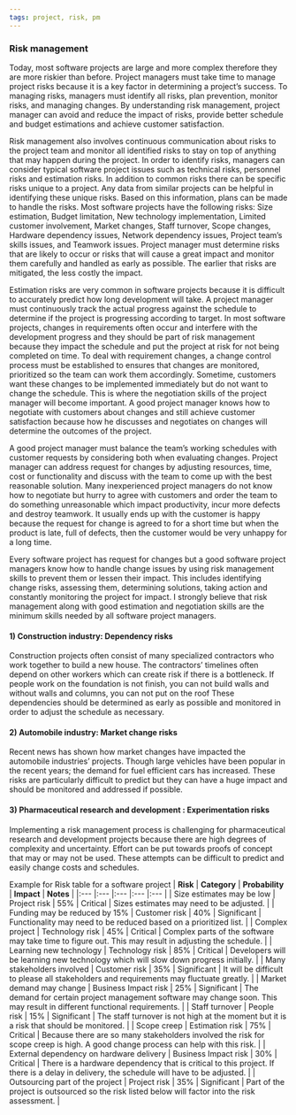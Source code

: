 ```yaml
---
tags: project, risk, pm
---
```

### Risk management
Today, most software projects are large and more complex therefore they are more riskier than before. Project managers must take time to manage project risks because it is a key factor in determining a project’s success. To managing risks, managers must identify all risks, plan prevention, monitor risks, and managing changes. By understanding risk management, project manager can avoid and reduce the impact of risks, provide better schedule and budget estimations and achieve customer satisfaction.

Risk management also involves continuous communication about risks to the project team and monitor all identified risks to stay on top of anything that may happen during the project. In order to identify risks, managers can consider typical software project issues such as technical risks, personnel risks and estimation risks.  In addition to common risks there can be specific risks unique to a project. Any data from similar projects can be helpful in identifying these unique risks. Based on this information, plans can be made to handle the risks. Most software projects have the following risks: Size estimation, Budget limitation, New technology implementation, Limited customer involvement, Market changes, Staff turnover, Scope changes, Hardware dependency issues, Network dependency issues, Project team’s skills issues, and Teamwork issues. Project manager must determine risks that are likely to occur or risks that will cause a great impact and monitor them carefully and handled as early as possible.  The earlier that risks are mitigated, the less costly the impact.

Estimation risks are very common in software projects because it is difficult to accurately predict how long development will take. A project manager must continuously track the actual progress against the schedule to determine if the project is progressing according to target. In most software projects, changes in requirements often occur and interfere with the development progress and they should be part of risk management because they impact the schedule and put the project at risk for not being completed on time. To deal with requirement changes, a change control process must be established to ensures that changes are monitored, prioritized so the team can work them accordingly. Sometime, customers want these changes to be implemented immediately but do not want to change the schedule. This is where the negotiation skills of the project manager will become important. A good project manager knows how to negotiate with customers about changes and still achieve customer satisfaction because how he discusses and negotiates on changes will determine the outcomes of the project.

A good project manager must balance the team’s working schedules with customer requests by considering both when evaluating changes. Project manager can address request for changes by adjusting resources, time, cost or functionality and discuss with the team to come up with the best reasonable solution. Many inexperienced project managers do not know how to negotiate but hurry to agree with customers and order the team to do something unreasonable which impact productivity, incur more defects and destroy teamwork. It usually ends up with the customer is happy because the request for change is agreed to for a short time but when the product is late, full of defects, then the customer would be very unhappy for a long time.

Every software project has request for changes but a good software project managers know how to handle change issues by using risk management skills to prevent them or lessen their impact. This includes identifying change risks, assessing them, determining solutions, taking action and constantly monitoring the project for impact.  I strongly believe that risk management along with good estimation and negotiation skills are the minimum skills needed by all software project managers.

#### 1) Construction industry:  Dependency risks
Construction projects often consist of many specialized contractors who work together to build a new house.  The contractors’ timelines often depend on other workers which can create risk if there is a bottleneck.  If people work on the foundation is not finish, you can not build walls and without walls and columns, you can not put on the roof These dependencies should be determined as early as possible and monitored in order to adjust the schedule as necessary.

#### 2) Automobile industry:  Market change risks
Recent news has shown how market changes have impacted the automobile industries’ projects.  Though large vehicles have been popular in the recent years; the demand for fuel efficient cars has increased.  These risks are particularly difficult to predict but they can have a huge impact and should be monitored and addressed if possible.

#### 3) Pharmaceutical research and development :  Experimentation risks
Implementing a risk management process is challenging for pharmaceutical research and development projects because there are high degrees of complexity and uncertainty.  Effort can be put towards proofs of concept that may or may not be used.  These attempts can be difficult to predict and easily change costs and schedules.


Example for Risk table for a software project
| **Risk** | **Category** | **Probability** | **Impact** | **Notes** |
|:--- |:--- |:--- |:--- |:--- |
| Size estimates may be low | Project risk | 55% | Critical | Sizes estimates may need to be adjusted. |
| Funding may be reduced by 15% | Customer risk | 40% | Significant | Functionality may need to be reduced based on a prioritized list. |
| Complex project | Technology risk | 45% | Critical | Complex parts of the software may take time to figure out. This may result in adjusting the schedule. |
| Learning new technology | Technology risk | 85% | Critical | Developers will be learning new technology which will slow down progress initially. |
| Many stakeholders involved | Customer risk | 35% | Significant | It will be difficult to please all stakeholders and requirements may fluctuate greatly. |
| Market demand may change | Business Impact risk | 25% | Significant | The demand for certain project management software may change soon. This may result in different functional requirements. |
| Staff turnover | People risk | 15% | Significant | The staff turnover is not high at the moment but it is a risk that should be monitored. |
| Scope creep | Estimation risk | 75% | Critical | Because there are so many stakeholders involved the risk for scope creep is high.  A good change process can help with this risk. |
| External dependency on hardware delivery | Business Impact risk | 30% | Critical | There is a hardware dependency that is critical to this project.  If there is a delay in delivery, the schedule will have to be adjusted. |
| Outsourcing part of the project | Project risk | 35% | Significant | Part of the project is outsourced so the risk listed below will factor into the risk assessment. |